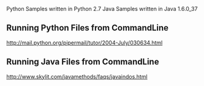 Python Samples written in Python 2.7
Java Samples written in Java 1.6.0_37


Running Python Files from CommandLine
-------------------------------------
http://mail.python.org/pipermail/tutor/2004-July/030634.html

Running Java Files from CommandLine
-----------------------------------
http://www.skylit.com/javamethods/faqs/javaindos.html